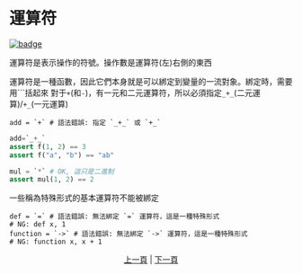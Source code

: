 # 運算符

[![badge](https://img.shields.io/endpoint.svg?url=https%3A%2F%2Fgezf7g7pd5.execute-api.ap-northeast-1.amazonaws.com%2Fdefault%2Fsource_up_to_date%3Fowner%3Derg-lang%26repos%3Derg%26ref%3Dmain%26path%3Ddoc/EN/syntax/06_operator.md%26commit_hash%3D20aa4f02b994343ab9600317cebafa2b20676467)](https://gezf7g7pd5.execute-api.ap-northeast-1.amazonaws.com/default/source_up_to_date?owner=erg-lang&repos=erg&ref=main&path=doc/EN/syntax/06_operator.md&commit_hash=20aa4f02b994343ab9600317cebafa2b20676467)

運算符是表示操作的符號。操作數是運算符(左)右側的東西

運算符是一種函數，因此它們本身就是可以綁定到變量的一流對象。綁定時，需要用```括起來
對于`+`(和`-`)，有一元和二元運算符，所以必須指定`_+_`(二元運算)/`+_`(一元運算)

```python,compile_fail
add = `+` # 語法錯誤: 指定 `_+_` 或 `+_`
```

```python
add=`_+_`
assert f(1, 2) == 3
assert f("a", "b") == "ab"

mul = `*` # OK, 這只是二進制
assert mul(1, 2) == 2
```

一些稱為特殊形式的基本運算符不能被綁定

```python,compile_fail
def = `=` # 語法錯誤: 無法綁定 `=` 運算符，這是一種特殊形式
# NG: def x, 1
function = `->` # 語法錯誤: 無法綁定 `->` 運算符，這是一種特殊形式
# NG: function x, x + 1
```

<p align='center'>
    <a href='./05_builtin_funcs.md'>上一頁</a> | <a href='./07_side_effect.md'>下一頁</a>
</p>
